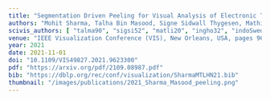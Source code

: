 ```yaml
---
title: "Segmentation Driven Peeling for Visual Analysis of Electronic Transitions"
authors: "Mohit Sharma, Talha Bin Masood, Signe Sidwall Thygesen, Mathieu Linares, Ingrid Hotz, Vijay Natarajan"
scivis_authors: [ "talma90", "sigsi52", "matli20", "ingho32", "indoSwed"]
venue: "IEEE Visualization Conference (VIS), New Orleans, USA, pages 96-100" 
year: 2021
date: 2021-11-01
doi: "10.1109/VIS49827.2021.9623300"
pdf: "https://arxiv.org/pdf/2109.08987.pdf"
bib: "https://dblp.org/rec/conf/visualization/SharmaMTLHN21.bib"
thumbnail: "/images/publications/2021_Sharma_Masood_peeling.png"
---
```

